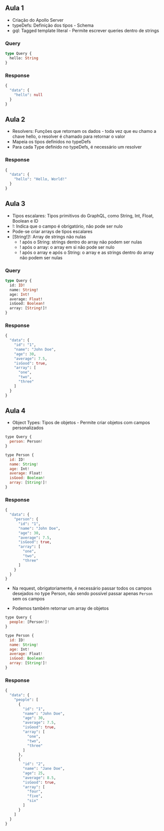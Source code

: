 ## Aula 1

- Criação do Apollo Server
- typeDefs: Definição dos tipos - Schema
- gql: Tagged template literal - Permite escrever queries dentro de strings

### Query
```graphql
type Query {
  hello: String
}
```

### Response
```graphql
{
  "data": {
    "hello": null
  }
}
```

## Aula 2

- Resolvers: Funções que retornam os dados - toda vez que eu chamo a chave hello, o resolver é chamado para retornar o valor
- Mapeia os tipos definidos no typeDefs
- Para cada Type definido no typeDefs, é necessário um resolver

### Response
```graphql
{
  "data": {
    "hello": "Hello, World!"
  }
}
```

## Aula 3

- Tipos escalares: Tipos primitivos do GraphQL, como String, Int, Float, Boolean e ID
- !: Indica que o campo é obrigatório, não pode ser nulo
- Pode-se criar arrays de tipos escalares
- [String!]!: Array de strings não nulas
    - ! após o String: strings dentro do array não podem ser nulas
    - ! após o array: o array em si não pode ser nulo
    - ! após o array e após o String: o array e as strings dentro do array não podem ser nulas

### Query
```graphql
type Query {
  id: ID!
  name: String!
  age: Int!
  average: Float!
  isGood: Boolean!
  array: [String!]!
}
```

### Response
```graphql
{
  "data": {
    "id": "1",
    "name": "John Doe",
    "age": 30,
    "average": 7.5,
    "isGood": true,
    "array": [
      "one",
      "two",
      "three"
    ]
  }
}
```

## Aula 4
- Object Types: Tipos de objetos - Permite criar objetos com campos personalizados

```javascript
type Query {
  person: Person!
}

type Person {
  id: ID!
  name: String!
  age: Int!
  average: Float!
  isGood: Boolean!
  array: [String!]!
}
```

### Response
```graphql
{
  "data": {
    "person": {
      "id": "1",
      "name": "John Doe",
      "age": 30,
      "average": 7.5,
      "isGood": true,
      "array": [
        "one",
        "two",
        "three"
      ]
    }
  }
}
```

- Na request, obrigatoriamente, é necessário passar todos os campos desejados no type Person, não sendo possível passar apenas `Person` sem os campos

- Podemos também retornar um array de objetos

```javascript
type Query {
  people: [Person!]!
}

type Person {
  id: ID!
  name: String!
  age: Int!
  average: Float!
  isGood: Boolean!
  array: [String!]!
}
```

### Response
```graphql
{
  "data": {
    "people": [
      {
        "id": "1",
        "name": "John Doe",
        "age": 30,
        "average": 7.5,
        "isGood": true,
        "array": [
          "one",
          "two",
          "three"
        ]
      },
      {
        "id": "2",
        "name": "Jane Doe",
        "age": 25,
        "average": 8.5,
        "isGood": true,
        "array": [
          "four",
          "five",
          "six"
        ]
      }
    ]
  }
}
```


